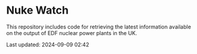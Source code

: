 # Nuke Watch

This repository includes code for retrieving the latest information available on the output of EDF nuclear power plants in the UK.

Last updated: 2024-09-09 02:42